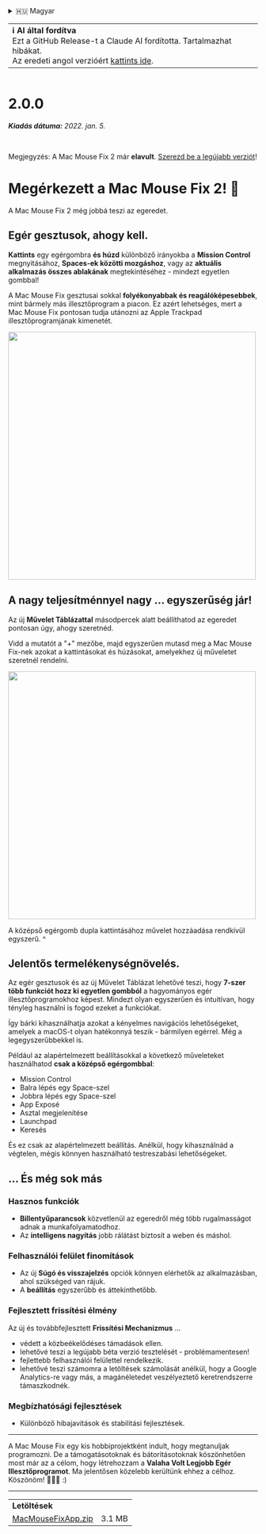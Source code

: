 <details>
<summary>🇭🇺 Magyar</summary>

[🇬🇧 English (GitHub)](https://github.com/noah-nuebling/mac-mouse-fix/releases/tag/2.0.0)\
[🇦🇩 Català](https://redirect.macmousefix.com/?target=mmf-release&tag=2.0.0&locale=ca)\
[🇩🇪 Deutsch](https://redirect.macmousefix.com/?target=mmf-release&tag=2.0.0&locale=de)\
[🇪🇸 Español](https://redirect.macmousefix.com/?target=mmf-release&tag=2.0.0&locale=es)\
[🇫🇷 Français](https://redirect.macmousefix.com/?target=mmf-release&tag=2.0.0&locale=fr)\
[🇮🇩 Indonesia](https://redirect.macmousefix.com/?target=mmf-release&tag=2.0.0&locale=id)\
[🇮🇹 Italiano](https://redirect.macmousefix.com/?target=mmf-release&tag=2.0.0&locale=it)\
**🇭🇺 Magyar**\
[🇳🇱 Nederlands](https://redirect.macmousefix.com/?target=mmf-release&tag=2.0.0&locale=nl)\
[🇵🇱 Polski](https://redirect.macmousefix.com/?target=mmf-release&tag=2.0.0&locale=pl)\
[🇧🇷 Português (Brasil)](https://redirect.macmousefix.com/?target=mmf-release&tag=2.0.0&locale=pt-BR)\
[🇵🇹 Português (Portugal)](https://redirect.macmousefix.com/?target=mmf-release&tag=2.0.0&locale=pt-PT)\
[🇷🇴 Română](https://redirect.macmousefix.com/?target=mmf-release&tag=2.0.0&locale=ro)\
[🇸🇪 Svenska](https://redirect.macmousefix.com/?target=mmf-release&tag=2.0.0&locale=sv)\
[🇻🇳 Tiếng Việt](https://redirect.macmousefix.com/?target=mmf-release&tag=2.0.0&locale=vi)\
[🇹🇷 Türkçe](https://redirect.macmousefix.com/?target=mmf-release&tag=2.0.0&locale=tr)\
[🇨🇿 Čeština](https://redirect.macmousefix.com/?target=mmf-release&tag=2.0.0&locale=cs)\
[🇬🇷 Ελληνικά](https://redirect.macmousefix.com/?target=mmf-release&tag=2.0.0&locale=el)\
[🇷🇺 Русский](https://redirect.macmousefix.com/?target=mmf-release&tag=2.0.0&locale=ru)\
[🇺🇦 Українська](https://redirect.macmousefix.com/?target=mmf-release&tag=2.0.0&locale=uk)\
[🇮🇱 עברית](https://redirect.macmousefix.com/?target=mmf-release&tag=2.0.0&locale=he)\
[🇸🇦 العربية](https://redirect.macmousefix.com/?target=mmf-release&tag=2.0.0&locale=ar)\
[🇮🇳 हिन्दी](https://redirect.macmousefix.com/?target=mmf-release&tag=2.0.0&locale=hi)\
[🇹🇭 ไทย](https://redirect.macmousefix.com/?target=mmf-release&tag=2.0.0&locale=th)\
[🇨🇳 中文 (简体)](https://redirect.macmousefix.com/?target=mmf-release&tag=2.0.0&locale=zh-Hans)\
[🇨🇳 中文 (繁體)](https://redirect.macmousefix.com/?target=mmf-release&tag=2.0.0&locale=zh-Hant)\
[🇭🇰 中文（香港)](https://redirect.macmousefix.com/?target=mmf-release&tag=2.0.0&locale=zh-HK)\
[🇯🇵 日本語](https://redirect.macmousefix.com/?target=mmf-release&tag=2.0.0&locale=ja)\
[🇰🇷 한국어](https://redirect.macmousefix.com/?target=mmf-release&tag=2.0.0&locale=ko)\
[Help translate Mac Mouse Fix to different languages!](https://github.com/noah-nuebling/mac-mouse-fix/discussions/731)
</details>
<table align=><td>
<b>ℹ️ AI által fordítva</b><br>
Ezt a GitHub Release-t a Claude AI fordította. Tartalmazhat hibákat.<br>
Az eredeti angol verzióért <a href="https://github.com/noah-nuebling/mac-mouse-fix/releases/tag/2.0.0">kattints ide</a>.
</td></table>

<table></table>

# 2.0.0
***Kiadás dátuma:** 2022. jan. 5.*

<br>

Megjegyzés: A Mac Mouse Fix 2 már **elavult**. [Szerezd be a legújabb verziót](https://github.com/noah-nuebling/mac-mouse-fix/releases)!

# Megérkezett a Mac Mouse Fix 2! 🎉

A Mac Mouse Fix 2 még jobbá teszi az egeredet.

## Egér gesztusok, ahogy kell.

**Kattints** egy egérgombra **és húzd** különböző irányokba a **Mission Control** megnyitásához, **Spaces-ek közötti mozgáshoz**, vagy az **aktuális alkalmazás összes ablakának** megtekintéséhez - mindezt egyetlen gombbal!

A Mac Mouse Fix gesztusai sokkal **folyékonyabbak és reagálóképesebbek**, mint bármely más illesztőprogram a piacon.
Ez azért lehetséges, mert a Mac Mouse Fix pontosan tudja utánozni az Apple Trackpad illesztőprogramjának kimenetét.

<img width=500px src="https://user-images.githubusercontent.com/40808343/149643011-cc3311f1-af5c-453a-8206-2c6496d73d61.gif">

## A nagy teljesítménnyel nagy ... egyszerűség jár!

Az új **Művelet Táblázattal** másodpercek alatt beállíthatod az egeredet pontosan úgy, ahogy szeretnéd.

Vidd a mutatót a "+" mezőbe, majd egyszerűen mutasd meg a Mac Mouse Fix-nek azokat a kattintásokat és húzásokat, amelyekhez új műveletet szeretnél rendelni.

<img width=500px src="https://user-images.githubusercontent.com/40808343/149642392-d0e25cf9-b49b-4398-b2e9-af2e810c8594.gif">

A középső egérgomb dupla kattintásához művelet hozzáadása rendkívül egyszerű. ^

## Jelentős termelékenységnövelés.

Az egér gesztusok és az új Művelet Táblázat lehetővé teszi, hogy **7-szer több funkciót hozz ki egyetlen gombból** a hagyományos egér illesztőprogramokhoz képest. Mindezt olyan egyszerűen és intuitívan, hogy tényleg használni is fogod ezeket a funkciókat.

Így bárki kihasználhatja azokat a kényelmes navigációs lehetőségeket, amelyek a macOS-t olyan hatékonnyá teszik - bármilyen egérrel. Még a legegyszerűbbekkel is.

Például az alapértelmezett beállításokkal a következő műveleteket használhatod **csak a középső egérgombbal**:

- Mission Control
- Balra lépés egy Space-szel
- Jobbra lépés egy Space-szel
- App Exposé
- Asztal megjelenítése
- Launchpad
- Keresés

És ez csak az alapértelmezett beállítás. Anélkül, hogy kihasználnád a végtelen, mégis könnyen használható testreszabási lehetőségeket.

## ... És még sok más

### Hasznos funkciók

- **Billentyűparancsok** közvetlenül az egeredről még több rugalmasságot adnak a munkafolyamatodhoz.
- Az **intelligens nagyítás** jobb rálátást biztosít a weben és máshol.

### Felhasználói felület finomítások

- Az új **Súgó és visszajelzés** opciók könnyen elérhetők az alkalmazásban, ahol szükséged van rájuk.
- A **beállítás** egyszerűbb és áttekinthetőbb.

### Fejlesztett frissítési élmény

Az új és továbbfejlesztett **Frissítési Mechanizmus** ...

- védett a közbeékelődéses támadások ellen.
- lehetővé teszi a legújabb béta verzió tesztelését - problémamentesen!
- fejlettebb felhasználói felülettel rendelkezik.
- lehetővé teszi számomra a letöltések számolását anélkül, hogy a Google Analytics-re vagy más, a magánéletedet veszélyeztető keretrendszerre támaszkodnék.

### Megbízhatósági fejlesztések

- Különböző hibajavítások és stabilitási fejlesztések.

---

A Mac Mouse Fix egy kis hobbiprojektként indult, hogy megtanuljak programozni. De a támogatásotoknak és bátorításotoknak köszönhetően most már az a célom, hogy létrehozzam a **Valaha Volt Legjobb Egér Illesztőprogramot**. Ma jelentősen közelebb kerültünk ehhez a célhoz. Köszönöm! 🚀🚀🚀 :)

---

<table align="start">
<tr>
    <td colspan=2>
        <b>Letöltések</b>
    </td>
</tr>
<tr>
    <td><a href="https://github.com/noah-nuebling/mac-mouse-fix/releases/download/2.0.0/MacMouseFixApp.zip">MacMouseFixApp.zip</a></td>
    <td>3.1 MB</td>
</tr>
</table>